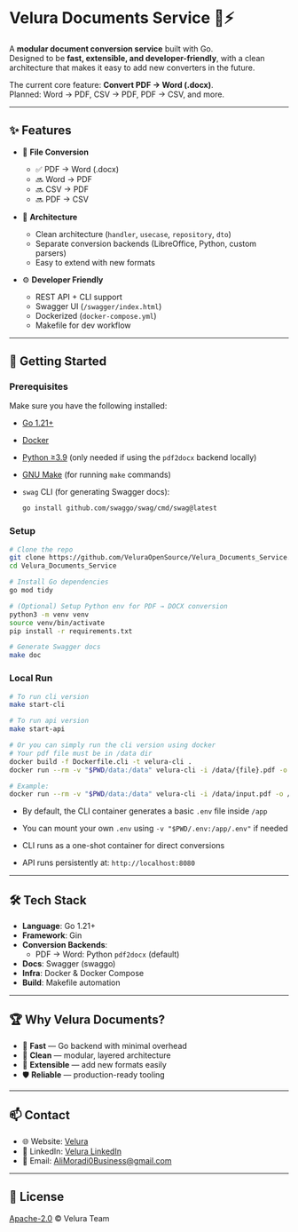 # Velura Documents Service 📑⚡

A **modular document conversion service** built with Go.  
Designed to be **fast, extensible, and developer-friendly**, with a clean architecture that makes it easy to add new converters in the future.

The current core feature: **Convert PDF → Word (.docx)**.  
Planned: Word → PDF, CSV → PDF, PDF → CSV, and more.

---

## ✨ Features

- 📑 **File Conversion**

  - ✅ PDF → Word (.docx)
  - 🔜 Word → PDF
  - 🔜 CSV → PDF
  - 🔜 PDF → CSV

- 🧩 **Architecture**

  - Clean architecture (`handler`, `usecase`, `repository`, `dto`)
  - Separate conversion backends (LibreOffice, Python, custom parsers)
  - Easy to extend with new formats

- ⚙️ **Developer Friendly**
  - REST API + CLI support
  - Swagger UI (`/swagger/index.html`)
  - Dockerized (`docker-compose.yml`)
  - Makefile for dev workflow

---

## 🚀 Getting Started

### Prerequisites

Make sure you have the following installed:

- [Go 1.21+](https://go.dev/dl/)
- [Docker](https://www.docker.com/)
- [Python ≥3.9](https://www.python.org/) (only needed if using the `pdf2docx` backend locally)
- [GNU Make](https://www.gnu.org/software/make/) (for running `make` commands)
- `swag` CLI (for generating Swagger docs):

  ```bash
  go install github.com/swaggo/swag/cmd/swag@latest
  ```

### Setup

```bash
# Clone the repo
git clone https://github.com/VeluraOpenSource/Velura_Documents_Service.git
cd Velura_Documents_Service

# Install Go dependencies
go mod tidy

# (Optional) Setup Python env for PDF → DOCX conversion
python3 -m venv venv
source venv/bin/activate
pip install -r requirements.txt

# Generate Swagger docs
make doc
```

### Local Run

```bash
# To run cli version
make start-cli

# To run api version
make start-api

# Or you can simply run the cli version using docker
# Your pdf file must be in /data dir
docker build -f Dockerfile.cli -t velura-cli .
docker run --rm -v "$PWD/data:/data" velura-cli -i /data/{file}.pdf -o /data/{file}.docx

# Example:
docker run --rm -v "$PWD/data:/data" velura-cli -i /data/input.pdf -o /data/output.docx
```

- By default, the CLI container generates a basic `.env` file inside `/app`
- You can mount your own `.env` using `-v "$PWD/.env:/app/.env"` if needed

- CLI runs as a one-shot container for direct conversions
- API runs persistently at: `http://localhost:8080`

---

## 🛠️ Tech Stack

- **Language**: Go 1.21+
- **Framework**: Gin
- **Conversion Backends**:
  - PDF → Word: Python `pdf2docx` (default)
- **Docs**: Swagger (swaggo)
- **Infra**: Docker & Docker Compose
- **Build**: Makefile automation

---

## 🏆 Why Velura Documents?

- 🚀 **Fast** — Go backend with minimal overhead
- 🧼 **Clean** — modular, layered architecture
- 🧩 **Extensible** — add new formats easily
- 🛡️ **Reliable** — production-ready tooling

---

## 📫 Contact

- 🌐 Website: [Velura](https://velura-open-source-r36i.vercel.app)
- 💼 LinkedIn: [Velura LinkedIn](https://www.linkedin.com/company/velura-open-source)
- 📧 Email: AliMoradi0Business@gmail.com

---

## 📜 License

[Apache-2.0](./LICENSE) © Velura Team

